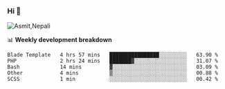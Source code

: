 ### Hi 👋

![Asmit,Nepali](https://media.giphy.com/media/L8K62iTDkzGX6/giphy.gif)
<!--
**asmit99nepali/asmit99nepali** is a ✨ _special_ ✨ repository because its `README.md` (this file) appears on your GitHub profile.

Here are some ideas to get you started:

- 🔭 I’m currently working on ...
- 🌱 I’m currently learning ...
- 👯 I’m looking to collaborate on ...
- 🤔 I’m looking for help with ...
- 💬 Ask me about ...
- 📫 How to reach me: ...
- 😄 Pronouns: ...
- ⚡ Fun fact: ...
-->


📊 **Weekly development breakdown**
<!--START_SECTION:waka-->

```text
Blade Template   4 hrs 57 mins   ████████████████░░░░░░░░░   63.90 %
PHP              2 hrs 24 mins   ███████▓░░░░░░░░░░░░░░░░░   31.07 %
Bash             14 mins         ▓░░░░░░░░░░░░░░░░░░░░░░░░   03.09 %
Other            4 mins          ▒░░░░░░░░░░░░░░░░░░░░░░░░   00.88 %
SCSS             1 min           ░░░░░░░░░░░░░░░░░░░░░░░░░   00.42 %
```

<!--END_SECTION:waka-->

